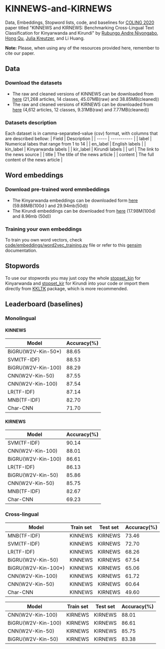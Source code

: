 # KINNEWS-and-KIRNEWS
Data, Embeddings, Stopword lists, code, and baselines for [COLING 2020](https://coling2020.org/) paper titled "KINNEWS and KIRNEWS: Benchmarking Cross-Lingual Text Classification for Kinyarwanda and Kirundi" by [Rubungo Andre Niyongabo](https://scholar.google.com/citations?user=5qnTWQEAAAAJ&hl=en), [Hong Qu](https://scholar.google.com/citations?user=Aiq9mFMAAAAJ&hl=en), [Julia Kreutzer](https://scholar.google.co.uk/citations?user=j4cOSzAAAAAJ&hl=en), and Li Huang.

**Note:** Please, when using any of the resources provided here, remember to cite our paper.

## Data
### Download the datasets
- The raw and cleaned versions of KINNEWS can be downloaded from [here](https://drive.google.com/drive/u/0/folders/1zxn0hgrOLlUsK5V0c7l71eAj1t2jiyox) (21,268 articles, 14 classes, 45.07MB(raw) and 38.85MB(cleaned))
- The raw and cleaned versions of KIRNEWS can be downloaded from [here](https://drive.google.com/drive/u/0/folders/1WNA5e_VRb4Jifgbvfvq4eCrQSDyd5Z_g) (4,612 articles, 12 classes, 9.31MB(raw) and 7.77MB(cleaned))

### Datasets description
Each dataset is in camma-separated-value (csv) format, with columns that are described bellow:
| Field | Description |
| ----- | ----------- |
| label | Numerical labes that range from 1 to 14 |
| en_label | English labels |
| kin_label | Kinyarwanda labels |
| kir_label | Kirundi labels |
| url | The link to the news source |
| title | The title of the news article |
| content | The full content of the news article |

## Word embeddings
### Download pre-trained word emmbeddings
- The Kinyarwanda embeddings can be downloaded form [here](https://drive.google.com/drive/u/0/folders/1d-ZoTGErWLWAFdTAC8h9QRC3ZLByV0Zf) (59.88MB(100d
) and 29.94mb(50d))
- The Kirundi embeddings can be downloaded from [here](https://drive.google.com/drive/u/0/folders/1tZPPAgp7UnciQxaDqs0haxPpgbJv1iZ1) (17.98M(100d) and 8.96mb (50d))

### Training your own embeddings 
To train you own word vectors, check [code/embeddings/word2vec_training.py](https://github.com/Andrews2017/KINNEWS-and-KIRNEWS/tree/main/code/embeddings) file or refer to this [gensim](https://radimrehurek.com/gensim/models/word2vec.html) documentation.

## Stopwords
To use our stopwords you may just copy the whole [stopset_kin](https://github.com/Andrews2017/KINNEWS-and-KIRNEWS/blob/main/stopwords/Kinyarwanda/Kinyarwanda%20stopwords%20set.txt) for Kinyarwanda and [stopset_kir](https://github.com/Andrews2017/KINNEWS-and-KIRNEWS/blob/main/stopwords/Kirundi/Kirundi%20stopwords%20set.txt) for Kirundi into your code or import them directly from [KKLTK](https://github.com/Andrews2017/kkltk) package, which is more recommended.

## Leaderboard (baselines)
### Monolingual
#### KINNEWS
| Model | Accuracy(%)|
| ----- | ----------- |
| BiGRU(W2V-Kin-50*) | 88.65 |
| SVM(TF-IDF) | 88.53 |
| BiGRU(W2V-Kin-100) | 88.29 |
| CNN(W2V-Kin-50) | 87.55 |
| CNN(W2V-Kin-100) | 87.54 |
| LR(TF-IDF) | 87.14 |
| MNB(TF-IDF) | 82.70 |
| Char-CNN | 71.70 |
#### KIRNEWS
| Model | Accuracy(%)|
| ----- | ----------- |
| SVM(TF-IDF) | 90.14 |
| CNN(W2V-Kin-100) | 88.01 |
| BiGRU(W2V-Kin-100) | 86.61 |
| LR(TF-IDF) | 86.13|
| BiGRU(W2V-Kin-50) | 85.86 |
| CNN(W2V-Kin-50) | 85.75 |
| MNB(TF-IDF) | 82.67 |
| Char-CNN | 69.23 |

### Cross-lingual
| Model | Train set| Test set | Accuracy(%) |
| ----- | ----------- | ------- | ---------|
| MNB(TF-IDF) | KINNEWS | KIRNEWS | 73.46 |
| SVM(TF-IDF) | KINNEWS | KIRNEWS | 72.70 |
| LR(TF-IDF) | KINNEWS | KIRNEWS | 68.26 |
| BiGRU(W2V-Kin-50) | KINNEWS | KIRNEWS | 67.54 |
| BiGRU(W2V-Kin-100*) | KINNEWS | KIRNEWS | 65.06 |
| CNN(W2V-Kin-100) | KINNEWS | KIRNEWS | 61.72 |
| CNN(W2V-Kin-50) | KINNEWS | KIRNEWS | 60.64 |
| Char-CNN | KINNEWS | KIRNEWS | 49.60 |

| Model | Train set| Test set | Accuracy(%) |
| ----- | ----------- | ------- | ---------|
| CNN(W2V-Kin-100) | KIRNEWS | KIRNEWS | 88.01 |
| BiGRU(W2V-Kin-100) | KIRNEWS | KIRNEWS | 86.61 |
| CNN(W2V-Kin-50) | KIRNEWS | KIRNEWS | 85.75 |
| BiGRU(W2V-Kin-50) | KIRNEWS | KIRNEWS | 83.38 |
